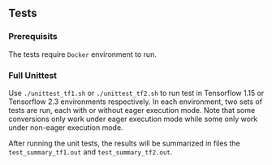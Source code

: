## Tests
### Prerequisits
The tests require `Docker` environment to run. 

### Full Unittest
Use `./unittest_tf1.sh` or `./unittest_tf2.sh` to run test in Tensorflow 1.15 or Tensorflow 2.3 environments respectively. In each environment, two sets of tests are run, each with or without eager execution mode. Note that some conversions only work under eager execution mode while some only work under non-eager execution mode. 

After running the unit tests, the results will be summarized in files the `test_summary_tf1.out` and `test_summary_tf2.out`.

